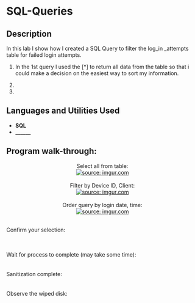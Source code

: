 # 

<h1>SQL-Queries</h1>


<h2>Description</h2>
In this lab I show how I created a SQL Query to filter the log_in _attempts table for failed login attempts.  

1. In the 1st query I used the [*] to return all data from the table so that i could make a decision on the easiest way to sort my information. 

2.

3.



<h2>Languages and Utilities Used</h2>

- <b>SQL</b> 
- <b>______</b>


<h2>Program walk-through:</h2>

<p align="center">
Select all from table: <br/>
<a href="https://imgur.com/YTcJCG9"><img src="https://i.imgur.com/YTcJCG9.png" title="source: imgur.com" /></a><br />
<br />
Filter by Device ID, Client:  <br/>
<a href="https://imgur.com/rAzngss"><img src="https://i.imgur.com/rAzngss.png" title="source: imgur.com" /></a>
<br />
<br />
Order query by login date, time: <br/>
<a href="https://imgur.com/bw8SPvw"><img src="https://i.imgur.com/bw8SPvw.png" title="source: imgur.com" /></a>
<br />
<br />

  
Confirm your selection:  <br/>

<br />
<br />
Wait for process to complete (may take some time):  <br/>

<br />
<br />
Sanitization complete:  <br/>

<br />
<br />
Observe the wiped disk:  <br/>

</p>

<!--
 ```diff
- text in red
+ text in green
! text in orange
# text in gray
@@ text in purple (and bold)@@
```
--!>
